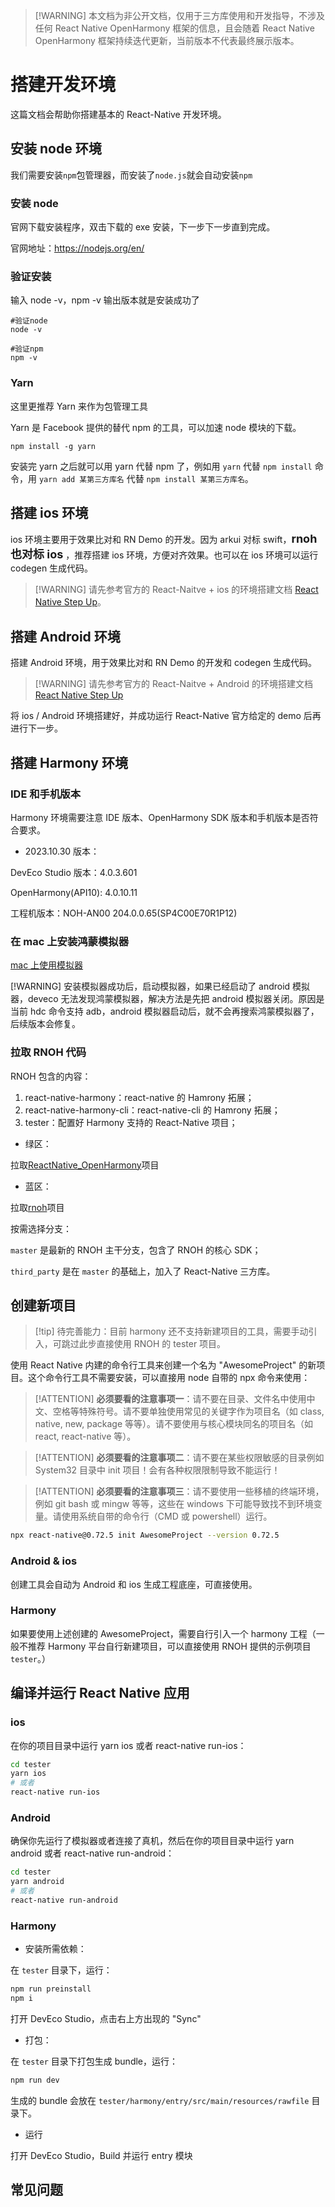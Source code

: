> [!WARNING] 本文档为非公开文档，仅用于三方库使用和开发指导，不涉及任何 React Native OpenHarmony 框架的信息，且会随着 React Native OpenHarmony 框架持续迭代更新，当前版本不代表最终展示版本。

# 搭建开发环境

这篇文档会帮助你搭建基本的 React-Native 开发环境。

## 安装 node 环境

我们需要安装`npm`包管理器，而安装了`node.js`就会自动安装`npm`

### 安装 node

官网下载安装程序，双击下载的 exe 安装，下一步下一步直到完成。

官网地址：<https://nodejs.org/en/>

### 验证安装

输入 node -v，npm -v 输出版本就是安装成功了

```
#验证node
node -v

#验证npm
npm -v
```

### Yarn

这里更推荐 Yarn 来作为包管理工具

Yarn 是 Facebook 提供的替代 npm 的工具，可以加速 node 模块的下载。

```
npm install -g yarn
```

安装完 yarn 之后就可以用 yarn 代替 npm 了，例如用 `yarn` 代替 `npm install` 命令，用 `yarn add 某第三方库名` 代替 `npm install 某第三方库名`。

## 搭建 ios 环境

ios 环境主要用于效果比对和 RN Demo 的开发。因为 arkui 对标 swift，<font size="4">**rnoh 也对标 ios**</font>
，推荐搭建 ios 环境，方便对齐效果。也可以在 ios 环境可以运行 codegen 生成代码。

> [!WARNING] 请先参考官方的 React-Naitve + ios 的环境搭建文档 [React Native Step Up](https://www.reactnative.cn/docs/environment-setup)。

## 搭建 Android 环境

搭建 Android 环境，用于效果比对和 RN Demo 的开发和 codegen 生成代码。

> [!WARNING] 请先参考官方的 React-Naitve + Android 的环境搭建文档 [React Native Step Up](https://www.reactnative.cn/docs/environment-setup)

将 ios / Android 环境搭建好，并成功运行 React-Native 官方给定的 demo 后再进行下一步。

## 搭建 Harmony 环境

### IDE 和手机版本

Harmony 环境需要注意 IDE 版本、OpenHarmony SDK 版本和手机版本是否符合要求。

- 2023.10.30 版本：

DevEco Studio 版本：4.0.3.601

OpenHarmony(API10): 4.0.10.11

工程机版本：NOH-AN00 204.0.0.65(SP4C00E70R1P12)

### 在 mac 上安装鸿蒙模拟器

[mac 上使用模拟器](https://harmonyosdevelopertest.devccsrnd.hwcloudtest.cn:3087/cn/docs/doc-guides-V4/run_simulator-0000001582636200-V4)

[!WARNING] 安装模拟器成功后，启动模拟器，如果已经启动了 android 模拟器，deveco 无法发现鸿蒙模拟器，解决方法是先把 android 模拟器关闭。原因是当前 hdc 命令支持 adb，android 模拟器启动后，就不会再搜索鸿蒙模拟器了，后续版本会修复。

### 拉取 RNOH 代码

RNOH 包含的内容：

1. react-native-harmony：react-native 的 Hamrony 拓展；
2. react-native-harmony-cli：react-native-cli 的 Hamrony 拓展；
3. tester：配置好 Harmony 支持的 React-Native 项目；

- 绿区：

拉取[ReactNative_OpenHarmony](https://codehub-g.huawei.com/l00496999/ReactNative_OpenHarmony/home)项目

- 蓝区：

拉取[rnoh](https://github.com/react-native-openharmony/rnoh)项目

按需选择分支：

`master` 是最新的 RNOH 主干分支，包含了 RNOH 的核心 SDK；

`third_party` 是在 `master` 的基础上，加入了 React-Native 三方库。

## 创建新项目

> [!tip] 待完善能力：目前 harmony 还不支持新建项目的工具，需要手动引入，可跳过此步直接使用 RNOH 的 tester 项目。

使用 React Native 内建的命令行工具来创建一个名为 "AwesomeProject" 的新项目。这个命令行工具不需要安装，可以直接用 node 自带的 npx 命令来使用：

> [!ATTENTION] **必须要看的注意事项一**：请不要在目录、文件名中使用中文、空格等特殊符号。请不要单独使用常见的关键字作为项目名（如 class, native, new, package 等等）。请不要使用与核心模块同名的项目名（如 react, react-native 等）。

> [!ATTENTION] **必须要看的注意事项二**：请不要在某些权限敏感的目录例如 System32 目录中 init 项目！会有各种权限限制导致不能运行！

> [!ATTENTION] **必须要看的注意事项三**：请不要使用一些移植的终端环境，例如 git bash 或 mingw 等等，这些在 windows 下可能导致找不到环境变量。请使用系统自带的命令行（CMD 或 powershell）运行。

```bash
npx react-native@0.72.5 init AwesomeProject --version 0.72.5
```

### Android & ios

创建工具会自动为 Android 和 ios 生成工程底座，可直接使用。

### Harmony

如果要使用上述创建的 AwesomeProject，需要自行引入一个 harmony 工程（一般不推荐 Harmony 平台自行新建项目，可以直接使用 RNOH 提供的示例项目 `tester`。）

## 编译并运行 React Native 应用

### ios

在你的项目目录中运行 yarn ios 或者 react-native run-ios：

```bash
cd tester
yarn ios
# 或者
react-native run-ios
```

### Android

确保你先运行了模拟器或者连接了真机，然后在你的项目目录中运行 yarn android 或者 react-native run-android：

```bash
cd tester
yarn android
# 或者
react-native run-android
```

### Harmony

- 安装所需依赖：

在 `tester` 目录下，运行：

```sh
npm run preinstall
npm i
```

打开 DevEco Studio，点击右上方出现的 "Sync"

- 打包：

在 `tester` 目录下打包生成 bundle，运行：

```sh
npm run dev
```

生成的 bundle 会放在 `tester/harmony/entry/src/main/resources/rawfile` 目录下。

- 运行

打开 DevEco Studio，Build 并运行 entry 模块

## 常见问题
